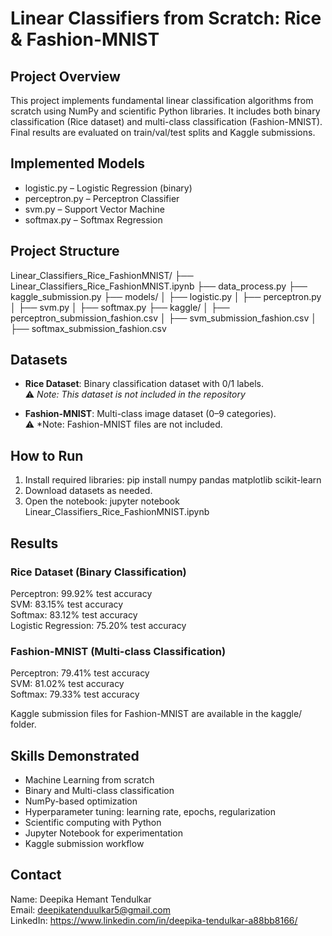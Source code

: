 # Linear Classifiers from Scratch: Rice & Fashion-MNIST

## Project Overview
This project implements fundamental linear classification algorithms from scratch using NumPy and scientific Python libraries. It includes both binary classification (Rice dataset) and multi-class classification (Fashion-MNIST). Final results are evaluated on train/val/test splits and Kaggle submissions.

## Implemented Models
- logistic.py – Logistic Regression (binary)
- perceptron.py – Perceptron Classifier
- svm.py – Support Vector Machine
- softmax.py – Softmax Regression

## Project Structure
Linear_Classifiers_Rice_FashionMNIST/
├── Linear_Classifiers_Rice_FashionMNIST.ipynb
├── data_process.py
├── kaggle_submission.py
├── models/
│   ├── logistic.py
│   ├── perceptron.py
│   ├── svm.py
│   ├── softmax.py
├── kaggle/
│   ├── perceptron_submission_fashion.csv
│   ├── svm_submission_fashion.csv
│   ├── softmax_submission_fashion.csv

## Datasets
- **Rice Dataset**: Binary classification dataset with 0/1 labels.  
  ⚠️ *Note: This dataset is not included in the repository*

- **Fashion-MNIST**: Multi-class image dataset (0–9 categories).  
  ⚠️ *Note: Fashion-MNIST files are not included. 

## How to Run
1. Install required libraries:
    pip install numpy pandas matplotlib scikit-learn
2. Download datasets as needed.
3. Open the notebook:
    jupyter notebook Linear_Classifiers_Rice_FashionMNIST.ipynb

## Results

### Rice Dataset (Binary Classification)
Perceptron: 99.92% test accuracy  
SVM: 83.15% test accuracy  
Softmax: 83.12% test accuracy  
Logistic Regression: 75.20% test accuracy  

### Fashion-MNIST (Multi-class Classification)
Perceptron: 79.41% test accuracy  
SVM: 81.02% test accuracy  
Softmax: 79.33% test accuracy  

Kaggle submission files for Fashion-MNIST are available in the kaggle/ folder.

## Skills Demonstrated
- Machine Learning from scratch
- Binary and Multi-class classification
- NumPy-based optimization
- Hyperparameter tuning: learning rate, epochs, regularization
- Scientific computing with Python
- Jupyter Notebook for experimentation
- Kaggle submission workflow

## Contact
Name: Deepika Hemant Tendulkar  
Email: deepikatenduulkar5@gmail.com  
LinkedIn: https://www.linkedin.com/in/deepika-tendulkar-a88bb8166/
